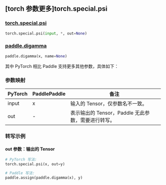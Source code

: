 ## [torch 参数更多]torch.special.psi

### [torch.special.psi](https://pytorch.org/docs/1.13/special.html#torch.special.psi)

```python
torch.special.psi(input, *, out=None)
```

### [paddle.digamma](https://www.paddlepaddle.org.cn/documentation/docs/zh/api/paddle/digamma_cn.html)

```python
paddle.digamma(x, name=None)
```

其中 PyTorch 相比 Paddle 支持更多其他参数，具体如下：

### 参数映射

| PyTorch | PaddlePaddle | 备注                                               |
| ------- | ------------ | -------------------------------------------------- |
| input   | x            | 输入的 Tensor，仅参数名不一致。                    |
| out     | -            | 表示输出的 Tensor，Paddle 无此参数，需要进行转写。 |

### 转写示例

#### out 参数：输出的 Tensor

```python
# PyTorch 写法:
torch.special.psi(x, out=y)

# Paddle 写法:
paddle.assign(paddle.digamma(x), y)
```
